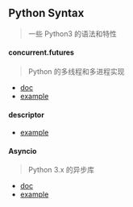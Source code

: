 Python Syntax
---

> 一些 Python3 的语法和特性

#### concurrent.futures

> Python 的多线程和多进程实现

- [doc](https://docs.python.org/3/library/concurrent.futures.html)
- [example](http://htmlpreview.github.io/?https://github.com/Laisky/HelloWorld/blob/master/python/src/python-syntax/concurrent.futures.html)

#### descriptor

- [example](http://htmlpreview.github.io/?https://github.com/Laisky/HelloWorld/blob/master/python/src/python-syntax/descriptor.html)

#### Asyncio

> Python 3.x 的异步库

- [doc](https://docs.python.org/3/library/asyncio-task.html)
- [example](http://htmlpreview.github.io/?https://github.com/Laisky/HelloWorld/blob/master/python/src/python-syntax/Coroutine.html)
